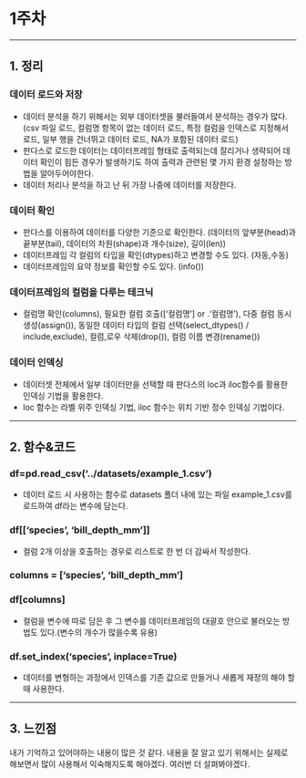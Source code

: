 # 1주차
---
## 1. 정리
### 데이터 로드와 저장
* 데이터 분석을 하기 위해서는 외부 데이터셋을 불러들여서 분석하는 경우가 많다.
(csv 파일 로드, 컬럼명 항목이 없는 데이터 로드, 특정 컬럼을 인덱스로 지정해서 로드, 일부 행을 건너뛰고 데이터 로드, NA가 포함된 데이터 로드)
* 판다스로 로드한 데이터는 데이터프레임 형태로 출력되는데 잘리거나 생략되어 데이터 확인이 힘든 경우가 발생하기도 하여 출력과 관련된 몇 가지 환경 설정하는 방법을 알아두어야한다.
* 데이터 처리나 분석을 하고 난 뒤 가장 나중에 데이터를 저장한다.
### 데이터 확인
* 판다스를 이용하여 데이터를 다양한 기준으로 확인한다. (데이터의 앞부분(head)과 끝부분(tail), 데이터의 차원(shape)과 개수(size), 길이(len))
* 데이터프레임 각 컬럼의 타입을 확인(dtypes)하고 변경할 수도 있다. (자동,수동)
* 데이터프레임의 요약 정보를 확인할 수도 있다. (info())
### 데이터프레임의 컬럼을 다루는 테크닉
* 컬럼명 확인(columns), 필요한 컬럼 호출([‘컬럼명’] or .‘컬럼명’), 다중 컬럼 동시 생성(assign()), 동일한 데이터 타입의 컬럼 선택(select_dtypes() / include,exclude), 컬럼,로우 삭제(drop()), 컬럼 이름 변경(rename())
### 데이터 인덱싱
* 데이터셋 전체에서 일부 데이터만을 선택할 때 판다스의 loc과 iloc함수를 활용한 인덱싱 기법을 활용한다.
* loc 함수는 라벨 위주 인덱싱 기법, iloc 함수는 위치 기반 정수 인덱싱 기법이다.
---
## 2. 함수&코드
### df=pd.read_csv(‘../datasets/example_1.csv’)
* 데이터 로드 시 사용하는 함수로 datasets 폴더 내에 있는 파일 example_1.csv를 로드하여 df라는 변수에 담는다.

### df[[‘species’, ‘bill_depth_mm’]]
* 컬럼 2개 이상을 호출하는 경우로 리스트로 한 번 더 감싸서 작성한다.

### columns = [‘species’, ‘bill_depth_mm’]

### df[columns]
* 컬럼을 변수에 따로 담은 후 그 변수를 데이터프레임의 대괄호 안으로 불러오는 방법도 있다.(변수의 개수가 많을수록 유용)

### df.set_index(‘species’, inplace=True)
* 데이터를 변형하는 과정에서 인덱스를 기존 값으로 만들거나 새롭게 재정의 해야 할 때 사용한다.
---
## 3. 느낀점
내가 기억하고 있어야하는 내용이 많은 것 같다. 내용을 잘 알고 있기 위해서는 실제로 해보면서 많이 사용해서 익숙해지도록 해야겠다. 여러번 더 살펴봐야겠다. 
